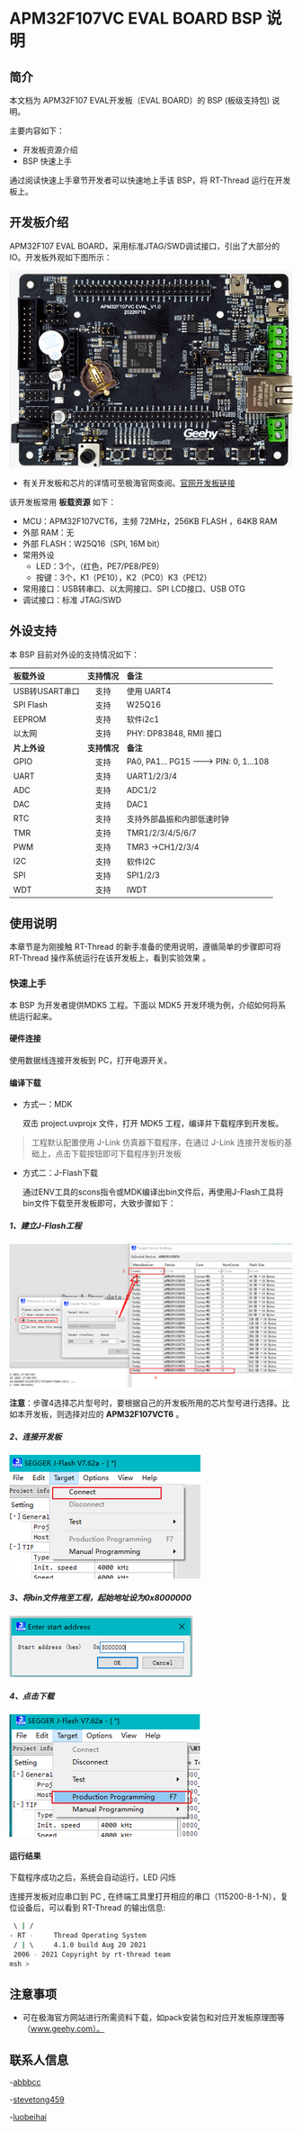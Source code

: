 # APM32F107VC EVAL BOARD BSP 说明

## 简介

本文档为 APM32F107 EVAL开发板（EVAL BOARD）的 BSP (板级支持包) 说明。

主要内容如下：

- 开发板资源介绍
- BSP 快速上手

通过阅读快速上手章节开发者可以快速地上手该 BSP，将 RT-Thread 运行在开发板上。

## 开发板介绍

APM32F107 EVAL BOARD，采用标准JTAG/SWD调试接口，引出了大部分的IO。开发板外观如下图所示：

![image-20230112142637973](figures/APM32F107VC-EVAL.png)

- 有关开发板和芯片的详情可至极海官网查阅。[官网开发板链接 ](https://www.geehy.com/support/apm32?id=192)


该开发板常用 **板载资源** 如下：

- MCU：APM32F107VCT6，主频 72MHz，256KB FLASH ，64KB RAM
- 外部 RAM：无
- 外部 FLASH：W25Q16（SPI, 16M bit）
- 常用外设
  - LED：3个，（红色，PE7/PE8/PE9）
  - 按键：3个，K1（PE10），K2（PC0）K3（PE12）
- 常用接口：USB转串口、以太网接口、SPI LCD接口、USB OTG
- 调试接口：标准 JTAG/SWD

## 外设支持

本 BSP 目前对外设的支持情况如下：

| **板载外设** | **支持情况** | **备注**                             |
| :----------- | :----------: | :------------------------------------ |
| USB转USART串口 |     支持     | 使用 UART4      |
| SPI Flash | 支持 | W25Q16 |
| EEPROM | 支持 | 软件i2c1 |
| 以太网 | 支持 | PHY: DP83848, RMII 接口 |
| **片上外设** | **支持情况** | **备注**                             |
| GPIO         |     支持     | PA0, PA1... PG15 ---> PIN: 0, 1...108 |
| UART         |     支持     | UART1/2/3/4                           |
| ADC          |     支持     | ADC1/2                              |
| DAC          |     支持     | DAC1                                  |
| RTC          |     支持     | 支持外部晶振和内部低速时钟            |
| TMR          |     支持     | TMR1/2/3/4/5/6/7                    |
| PWM          |     支持     | TMR3 ->CH1/2/3/4                      |
| I2C          |     支持     | 软件I2C                               |
| SPI          |     支持     | SPI1/2/3                              |
| WDT          |     支持     | IWDT                                  |

## 使用说明

本章节是为刚接触 RT-Thread 的新手准备的使用说明，遵循简单的步骤即可将 RT-Thread 操作系统运行在该开发板上，看到实验效果 。


### 快速上手

本 BSP 为开发者提供MDK5 工程。下面以 MDK5 开发环境为例，介绍如何将系统运行起来。

#### 硬件连接

使用数据线连接开发板到 PC，打开电源开关。

#### 编译下载
- 方式一：MDK

   双击 project.uvprojx 文件，打开 MDK5 工程，编译并下载程序到开发板。

> 工程默认配置使用 J-Link 仿真器下载程序，在通过 J-Link 连接开发板的基础上，点击下载按钮即可下载程序到开发板

- 方式二：J-Flash下载

  通过ENV工具的scons指令或MDK编译出bin文件后，再使用J-Flash工具将bin文件下载至开发板即可，大致步骤如下：

##### 1、建立J-Flash工程

![board](figures/JFlash_Leader_01.png)

**注意**：步骤4选择芯片型号时，要根据自己的开发板所用的芯片型号进行选择。比如本开发板，则选择对应的 **APM32F107VCT6** 。

##### 2、连接开发板

![board](figures/JFlash_Leader_02.png)
##### 3、将bin文件拖至工程，起始地址设为0x8000000
![board](figures/JFlash_Leader_03.png)
##### 4、点击下载
![board](figures/JFlash_Leader_04.png)

#### 运行结果

下载程序成功之后，系统会自动运行，LED 闪烁

连接开发板对应串口到 PC , 在终端工具里打开相应的串口（115200-8-1-N），复位设备后，可以看到 RT-Thread 的输出信息:

```bash
 \ | /
- RT -     Thread Operating System
 / | \     4.1.0 build Aug 20 2021
 2006 - 2021 Copyright by rt-thread team
msh >
```
## 注意事项

- 可在极海官方网站进行所需资料下载，如pack安装包和对应开发板原理图等（www.geehy.com）。

## 联系人信息

-[abbbcc ](https://gitee.com/abbbcc)

-[stevetong459 ](https://github.com/stevetong459)

-[luobeihai](https://github.com/luobeihai)